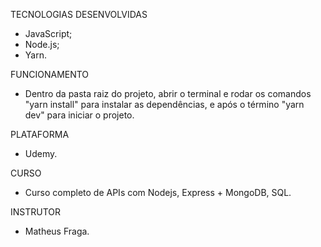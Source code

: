 TECNOLOGIAS DESENVOLVIDAS
- JavaScript;
- Node.js;
- Yarn.

FUNCIONAMENTO
- Dentro da pasta raiz do projeto, abrir o terminal e rodar os comandos "yarn install" para instalar as dependências, e após o término "yarn dev" para iniciar o projeto.

PLATAFORMA
- Udemy.

CURSO
- Curso completo de APIs com Nodejs, Express + MongoDB, SQL.

INSTRUTOR
- Matheus Fraga.